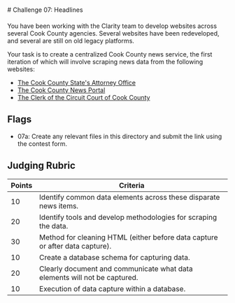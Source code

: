 # Challenge 07: Headlines

You have been working with the Clarity team to develop websites across several Cook County agencies. Several websites have been redeveloped, and several are still on old legacy platforms.

Your task is to create a centralized Cook County news service, the first iteration of which will involve scraping news data from the following websites:

- [The Cook County State's Attorney Office](https://www.cookcountystatesattorney.org/news/press-releases)
- [The Cook County News Portal](https://www.cookcountyil.gov/news)
- [The Clerk of the Circuit Court of Cook County](http://www.cookcountyclerkofcourt.org/?section=NewsPage)

## Flags

- 07a: Create any relevant files in this directory and submit the link using the contest form.

## Judging Rubric

Points | Criteria
------ | --------
10 | Identify common data elements across these disparate news items.
20 | Identify tools and develop methodologies for scraping the data.
30 | Method for cleaning HTML (either before data capture or after data capture).
10 | Create a database schema for capturing data.
20 | Clearly document and communicate what data elements will not be captured.
10 | Execution of data capture within a database.
